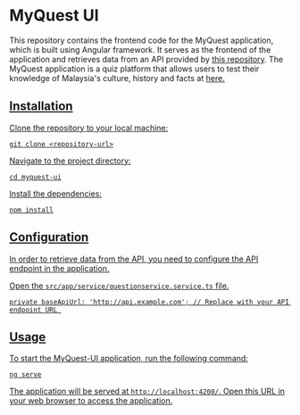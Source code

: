 # MyQuest UI

This repository contains the frontend code for the MyQuest application, which is built using Angular framework.  It serves as the frontend of the application and retrieves data from an API provided by <a href="https://github.com/aimanabdollah/myquest-api"> this repository</a>. The MyQuest application is a quiz platform that allows users to test their knowledge of Malaysia's culture, history and facts at <a href="https://myquest-khaki.vercel.app/welcome">here.

## Installation

<p>Clone the repository to your local machine:</p>
<pre><code class="language-shell">git clone &lt;repository-url&gt;</code></pre>

<p>Navigate to the project directory:</p>
<pre><code class="language-shell">cd myquest-ui</code></pre>

<p>Install the dependencies:</p>
<pre><code class="language-shell">npm install</code></pre>

## Configuration

<p>In order to retrieve data from the API, you need to configure the API endpoint in the application.</p>

<p>Open the <code>src/app/service/questionservice.service.ts</code> file.</p>
<pre><code class="language-typescript">private baseApiUrl: 'http://api.example.com'; // Replace with your API endpoint URL </code></pre>

## Usage
<p>To start the MyQuest-UI application, run the following command:</p>
<pre><code class="language-shell">ng serve</code></pre>

<p>The application will be served at <code>http://localhost:4200/</code>. Open this URL in your web browser to access the application.</p>
